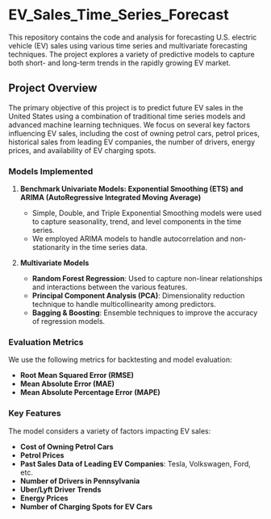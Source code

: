 # EV_Sales_Time_Series_Forecast

This repository contains the code and analysis for forecasting U.S. electric vehicle (EV) sales using various time series and multivariate forecasting techniques. The project explores a variety of predictive models to capture both short- and long-term trends in the rapidly growing EV market.

## Project Overview

The primary objective of this project is to predict future EV sales in the United States using a combination of traditional time series models and advanced machine learning techniques. We focus on several key factors influencing EV sales, including the cost of owning petrol cars, petrol prices, historical sales from leading EV companies, the number of drivers, energy prices, and availability of EV charging spots.

### Models Implemented

1. **Benchmark Univariate Models: Exponential Smoothing (ETS) and ARIMA (AutoRegressive Integrated Moving Average)**
   - Simple, Double, and Triple Exponential Smoothing models were used to capture seasonality, trend, and level components in the time series.
   - We employed ARIMA models to handle autocorrelation and non-stationarity in the time series data.

2. **Multivariate Models**
   - **Random Forest Regression**: Used to capture non-linear relationships and interactions between the various features.
   - **Principal Component Analysis (PCA)**: Dimensionality reduction technique to handle multicollinearity among predictors.
   - **Bagging & Boosting**: Ensemble techniques to improve the accuracy of regression models.

### Evaluation Metrics

We use the following metrics for backtesting and model evaluation:
- **Root Mean Squared Error (RMSE)**
- **Mean Absolute Error (MAE)**
- **Mean Absolute Percentage Error (MAPE)**

### Key Features

The model considers a variety of factors impacting EV sales:
- **Cost of Owning Petrol Cars**
- **Petrol Prices**
- **Past Sales Data of Leading EV Companies**: Tesla, Volkswagen, Ford, etc.
- **Number of Drivers in Pennsylvania**
- **Uber/Lyft Driver Trends**
- **Energy Prices**
- **Number of Charging Spots for EV Cars**
